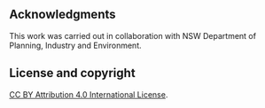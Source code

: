 ## Acknowledgments

This work was carried out in collaboration with NSW Department of Planning, Industry and Environment.

## License and copyright

[CC BY Attribution 4.0 International License](https://creativecommons.org/licenses/by/4.0/).

